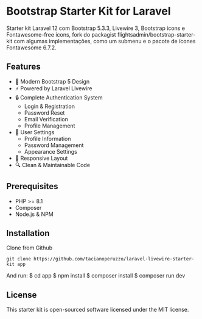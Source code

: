 # Bootstrap Starter Kit for Laravel

Starter kit Laravel 12 com Bootstrap 5.3.3, Livewire 3, Bootstrap icons e Fontawesome-free icons, fork do packagist flightsadmin/bootstrap-starter-kit com algumas implementações, como um submenu e o pacote de ícones Fontawesome 6.7.2.

## Features

- 🎨 Modern Bootstrap 5 Design
- ⚡ Powered by Laravel Livewire
- 🔒 Complete Authentication System
  - Login & Registration
  - Password Reset
  - Email Verification
  - Profile Management
- 🎯 User Settings
  - Profile Information
  - Password Management
  - Appearance Settings
- 📱 Responsive Layout
- 🔍 Clean & Maintainable Code

## Prerequisites

- PHP >= 8.1
- Composer
- Node.js & NPM

## Installation

Clone from Github
```
git clone https://github.com/tacianoperuzzo/laravel-livewire-starter-kit app
```
And run: 
$ cd app
$ npm install
$ composer install
$ composer run dev

## License

This starter kit is open-sourced software licensed under the MIT license.
